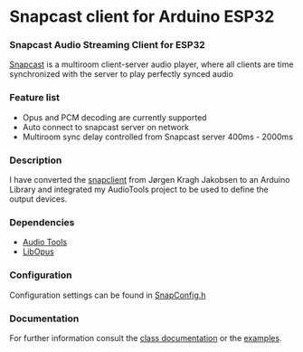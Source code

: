 # Snapcast client for Arduino ESP32

### Snapcast Audio Streaming Client for ESP32

[Snapcast](https://github.com/badaix/snapcast) is a multiroom client-server audio player, where all clients are time synchronized with the server to play perfectly synced audio

### Feature list

- Opus and PCM decoding are currently supported
- Auto connect to snapcast server on network
- Multiroom sync delay controlled from Snapcast server 400ms - 2000ms

### Description

I have converted the [snapclient](https://github.com/jorgenkraghjakobsen/snapclient) from Jørgen Kragh Jakobsen to an Arduino Library and integrated my AudioTools project to be used to define the output devices.

### Dependencies

- [Audio Tools](https://github.com/pschatzmann/arduino-audio-tools)
- [LibOpus](https://github.com/pschatzmann/arduino-libopus)


### Configuration

Configuration settings can be found in [SnapConfig.h](https://github.com/pschatzmann/arduino-snapcast/blob/main/src/SnapConfig.h)

### Documentation

For further information consult the [class documentation](https://pschatzmann.github.io/arduino-snapclient/html/annotated.html) or the [examples](examples/).


